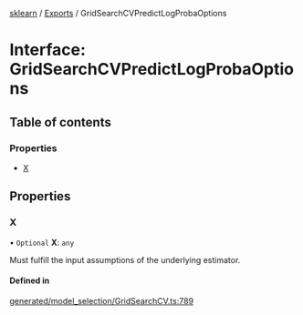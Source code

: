 [sklearn](../readme.md) / [Exports](../modules.md) / GridSearchCVPredictLogProbaOptions

# Interface: GridSearchCVPredictLogProbaOptions

## Table of contents

### Properties

- [X](GridSearchCVPredictLogProbaOptions.md#x)

## Properties

### X

• `Optional` **X**: `any`

Must fulfill the input assumptions of the underlying estimator.

#### Defined in

[generated/model_selection/GridSearchCV.ts:789](https://github.com/transitive-bullshit/scikit-learn-ts/blob/367336a/packages/sklearn/src/generated/model_selection/GridSearchCV.ts#L789)
